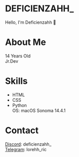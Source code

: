 # DEFICIENZAHH_

Hello, I'm Deficienzahh 🤙

# About Me 

14 Years Old <br>
Jr.Dev <br>
 

# Skills
- HTML
- CSS
- Python  <br>
OS: macOS Sonoma 14.4.1

# Contact 
[Discord](https://discord.gg/GsZJkRUBCX 'My server discord'): deficienzahh_ <br>
[Telegram](https://t.me/lorehh_ric): lorehh_ric
